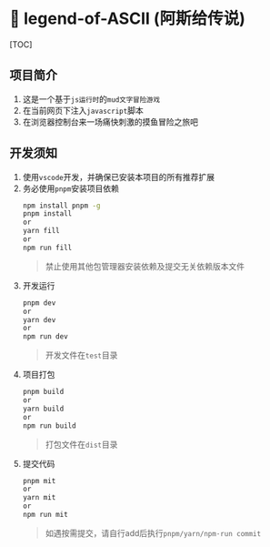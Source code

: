 # 📕 legend-of-ASCII (阿斯给传说)

[TOC]

## 项目简介
  1. 这是一个基于`js运行时`的`mud文字冒险游戏`
  2. 在当前网页下注入`javascript`脚本
  3. 在浏览器控制台来一场痛快刺激的摸鱼冒险之旅吧

## 开发须知
  1. 使用`vscode`开发，并确保已安装本项目的所有推荐扩展
  2. 务必使用`pnpm`安装项目依赖
      ```bash
      npm install pnpm -g
      pnpm install
      or
      yarn fill
      or
      npm run fill
      ```
      >禁止使用其他包管理器安装依赖及提交无关依赖版本文件
  3. 开发运行
      ```bash
      pnpm dev
      or
      yarn dev
      or
      npm run dev
      ```
      >开发文件在`test`目录
  4. 项目打包
      ```bash
      pnpm build
      or
      yarn build
      or
      npm run build
      ```
      >打包文件在`dist`目录
  5. 提交代码
      ```bash
      pnpm mit
      or
      yarn mit
      or
      npm run mit
      ```
      >如遇按需提交，请自行add后执行`pnpm/yarn/npm·run commit`
